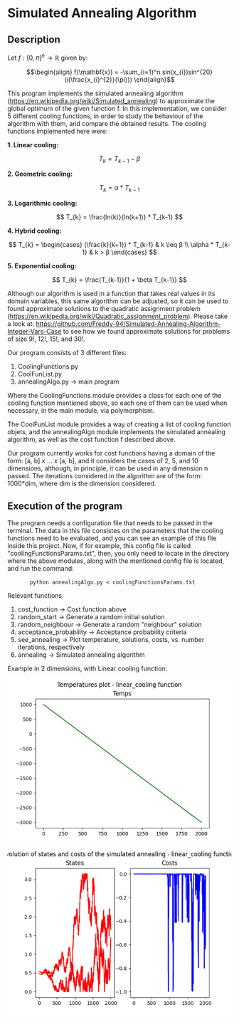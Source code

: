 # Simulated Annealing Algorithm

## Description

Let $f : [0, \pi] ^n \to \mathbb{R}$ given by:

$$\begin{align}
        f(\mathbf{x}) = -\sum_{i=1}^n sin(x_{i})sin^{20}(i(\frac{x_{i}^{2}}{\pi})) 
\end{align}$$

This program implements the simulated annealing algorithm (https://en.wikipedia.org/wiki/Simulated_annealing) to approximate the global optimum of the given function f. In this implementation, we consider 5 different cooling functions, in order to study the behaviour of the algorithm with them, and compare the obtained results. The cooling functions implemented here were:

**1.   Linear cooling:**

$$ T_{k} = T_{k-1} - \beta $$

**2.   Geometric cooling:**

$$ T_{k} = \alpha * T_{k-1} $$

**3.   Logarithmic cooling:**

$$ T_{k} = \frac{ln(k)}{ln(k+1)} * T_{k-1} $$

**4.   Hybrid cooling:**

$$ T_{k} = \begin{cases} 
      (\frac{k}{k+1}) * T_{k-1} & k \leq β \\
      \alpha * T_{k-1} & k > β 
   \end{cases}
$$

**5.   Exponential cooling:**

$$ T_{k} = \frac{T_{k-1}}{1 + \beta T_{k-1}} $$

Although our algorithm is used in a function that takes real values in its domain variables, this same algorithm can be adjusted, so it can be used to found approximate solutions to the quadratic assignment problem (https://en.wikipedia.org/wiki/Quadratic_assignment_problem). Please take a look at: https://github.com/Freddy-94/Simulated-Annealing-Algorithm-Integer-Vars-Case to see how we found approximate solutions for problems of size 9!, 12!, 15!, and 30!. 


Our program consists of 3 different files:

1. CoolingFunctions.py
2. CoolFunList.py
3. annealingAlgo.py -> main program

Where the CoolingFunctions module provides a class for each one of the cooling function mentioned above, so each one of them can be used when necessary, in the main module, via polymorphism.

The CoolFunList module provides a way of creating a list of cooling function objets, and the annealingAlgo module implements the simulated annealing algorithm, as well as the cost function f described above.

Our program currently works for cost functions having a domain of the form: [a, b] x ... x [a, b], and it considers the cases of 2, 5, and 10 dimensions, although, in principle, it can be used in any dimension n passed. The iterations considered in the algorithm are of the form: 1000*dim, where dim is the dimension considered.

## Execution of the program

The program needs a configuration file that needs to be passed in the terminal. The data in this file consistes on the parameters that the cooling functions need to be evaluated, and you can see an example of this file inside this project. Now, if for example, this config file is called "coolingFunctionsParams.txt", then, you only need to locate in the directory where the above modules, along with the mentioned config file is located, and run the command: 

           python annealingAlgo.py < coolingFunctionsParams.txt
 
Relevant functions:
1. cost_function -> Cost function above
2. random_start  -> Generate a random initial solution 
3. random_neighbour   -> Generate a random "neighbour" solution
4. acceptance_probability -> Acceptance probability criteria
5. see_annealing -> Plot temperature, solutions, costs, vs. number iterations, respectively
6. annealing -> Simulated annealing algorithm

Example in 2 dimensions, with Linear cooling function:

![alt text](https://github.com/Freddy-94/Metaheuristics-practices/blob/main/SimulatedAnnealingLinearCoolingFunLastEpochTempGraph2dim.jpeg)
![alt text](https://github.com/Freddy-94/Metaheuristics-practices/blob/main/StatesvsCostsGraph2dim.png)
